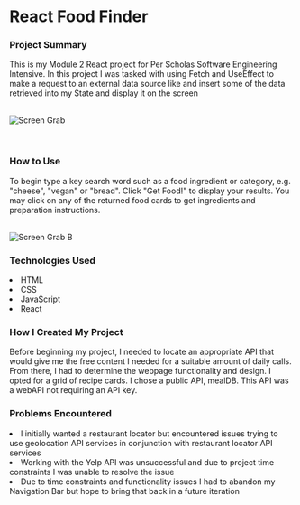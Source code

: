 <h1> React Food Finder </h1>

<h3>Project Summary</h3> 
This is my Module 2 React project for Per Scholas Software Engineering Intensive. In this project I was tasked with using Fetch and UseEffect to make a request to an external data source like and insert some of the data retrieved into my State and display it on the screen<br>
<br>

![Screen Grab](https://user-images.githubusercontent.com/126014224/235780786-0a23f455-b5c5-4a45-af52-4895fb8f71f1.JPG)

<br>

<h3>How to Use</h3>
To begin type a key search word such as a food ingredient or category, e.g. "cheese", "vegan" or "bread". Click "Get Food!" to display your results. You may click on any of the returned food cards to get ingredients and preparation instructions.<br>
<br>

![Screen Grab B](https://user-images.githubusercontent.com/126014224/235781292-959246a6-6120-4dc5-9dd2-042a7a3bc236.JPG)

<h3>Technologies Used</h3>
<li>HTML</li>
<li>CSS</li>
<li>JavaScript</li>
<li>React</li>

<h3>How I Created My Project</h3>

Before beginning my project, I needed to locate an appropriate API that would give me the free content I needed for a suitable amount of daily calls. From there, I had to determine the webpage functionality and design. I opted for a grid of recipe cards. I chose a public API, mealDB. This API was a webAPI not requiring an API key. 
<br>

<h3>Problems Encountered</h3>
<li>I initially wanted a restaurant locator but encountered issues trying to use geolocation API services in conjunction with restaurant locator API services</li>
<li>Working with the Yelp API was unsuccessful and due to project time constraints I was unable to resolve the issue</li>
<li>Due to time constraints and functionality issues I had to abandon my Navigation Bar but hope to bring that back in a future iteration</li>





